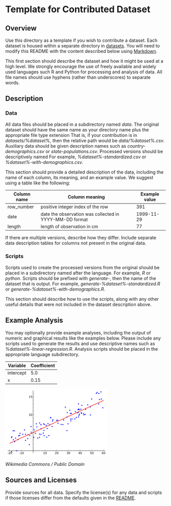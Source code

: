 # Template for Contributed Dataset

## Overview

Use this directory as a template if you wish to contribute a dataset.
Each dataset is housed within a separate directory in [datasets](datasets/).
You will need to modify this README with the content described below
using [Markdown](https://guides.github.com/features/mastering-markdown/).

This first section should describe the dataset and how it might be used at a
high level.
We strongly encourage the use of freely available and widely used languages such
R and Python for processing and analysis of data.
All file names should use hyphens (rather than underscores) to separate words.

## Description

### Data

All data files should be placed in a subdirectory named *data*.
The original dataset should have the same name as your directory name plus the
appropriate file type extension
That is, if your contribution is in *datasets/%dataset%*, then the relative path
would be *data/%dataset%.csv*.
Auxiliary data should be given description names such as
*country-demographics.csv* or *state-populations.csv*.
Processed versions should be descriptively named
For example, *%dataset%-standardized.csv* or *%dataset%-with-demographics.csv*.

This section should provide a detailed description of the data, including
the name of each column, its meaning, and an example value.
We suggest using a table like the following:

Column name  | Column meaning | Example value
-------------|----------------|---------------
row_number   | positive integer index of the row | 391
date         | date the observation was collected in YYYY-MM-DD format | 1999-11-29
length       | length of observation in cm | 77

If there are multiple versions, describe how they differ.
Include separate data description tables for columns not present in the original
data.


### Scripts

Scripts used to create the processed versions from the original should be placed
in a subdirectory named after the language.
For example, *R* or *python*.
Scripts should be prefixed with *generate-*, then the name of the dataset
that is output.
For example, *generate-%dataset%-standardized.R* or
*generate-%dataset%-with-demographics.R*.

This section should describe how to use the scripts, along with any other useful
details that were not included in the dataset description above.

## Example Analysis

You may optionally provide example analyses, including the output of numeric
and graphical results like the examples below.
Please include any scripts used to generate the results and use descriptive
names such as *%dataset%-linear-regression.R*.
Analysis scripts should be placed in the appropriate language subdirectory.  

Variable | Coefficient
---------|------------
intercept | 5.0
x | 0.15

![Example Figure](example.png)

*Wikimedia Commons / Public Domain*

## Sources and Licenses

Provide sources for all data.
Specify the license(s) for any data and scripts if those licenses differ from
the defaults given in the [README](../README.md).
